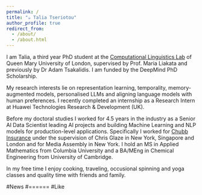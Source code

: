 ```yaml
---
permalink: /
title: "☕️ Talia Tseriotou"
author_profile: true
redirect_from: 
  - /about/
  - /about.html
---
```


I am Talia, a third year PhD student at the [Computational Linguistics Lab](https://compling.eecs.qmul.ac.uk/) of Queen Mary University of London, supervised by Prof. Maria Liakata and previously by Dr Adam Tsakalidis. I am funded by the DeepMind PhD Scholarship.

My research interests lie on representation learning, temporality, memory-augmented models, personalised LLMs and aligning language models with human preferences. I recently completed an internship as a Research Intern at Huawei Technologies Research & Development (UK).

Before my doctoral studies I worked for 4.5 years in the industry as a Senior AI Data Scientist leading AI projects and building Machine Learning and NLP models for production-level applications. Specifically I worked for [Chubb Insurance](https://about.chubb.com/) under the supervision of Chris Glaze in New York, Singapore and London and for Media Assembly in New York. I hold an MS in Applied Mathematics from Columbia University and a BA/MEng in Chemical Engineering from University of Cambridge.

In my free time I enjoy cooking, traveling, occusional spinning and yoga classes and quality time with friends and family. 


#News
#======
#Like 
